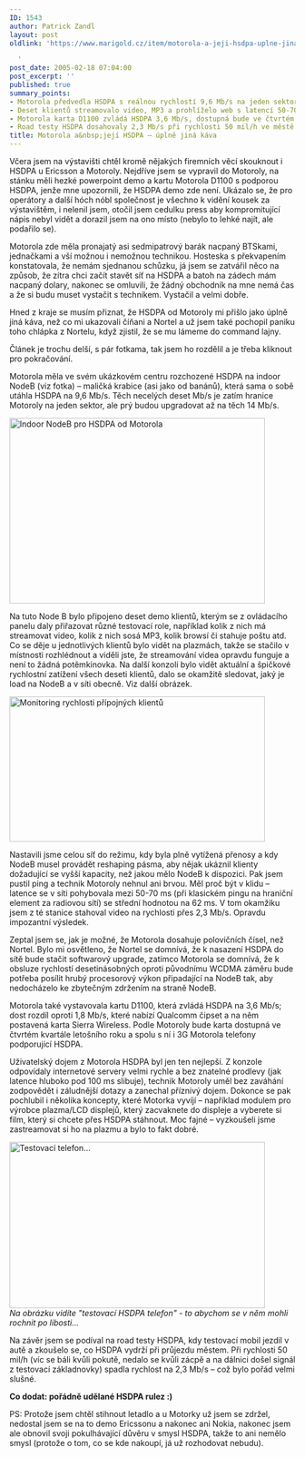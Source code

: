 ```yaml
---
ID: 1543
author: Patrick Zandl
layout: post
oldlink: 'https://www.marigold.cz/item/motorola-a-jeji-hsdpa-uplne-jina-kava

  '
post_date: 2005-02-18 07:04:00
post_excerpt: ''
published: true
summary_points:
- Motorola předvedla HSDPA s reálnou rychlostí 9,6 Mb/s na jeden sektor.
- Deset klientů streamovalo video, MP3 a prohlíželo web s latencí 50-70 ms.
- Motorola karta D1100 zvládá HSDPA 3,6 Mb/s, dostupná bude ve čtvrtém kvartále.
- Road testy HSDPA dosahovaly 2,3 Mb/s při rychlosti 50 mil/h ve městě.
title: Motorola a&nbsp;její HSDPA – úplně jiná káva
---
```


<p>Včera jsem na výstavišti chtěl kromě nějakých firemních věcí skouknout i HSDPA u Ericsson a Motoroly. Nejdříve jsem se vypravil do Motoroly, na stánku měli hezké powerpoint demo a kartu Motorola D1100 s podporou HSDPA, jenže mne upozornili, že HSDPA demo zde není. Ukázalo se, že pro operátory a další hóch nóbl společnost je všechno k vidění kousek za výstavištěm, i nelenil jsem, otočil jsem cedulku press aby kompromitující nápis nebyl vidět a dorazil jsem na ono místo  (nebylo to lehké najít, ale podařilo se).</p>

<p>Motorola zde měla pronajatý asi sedmipatrový barák nacpaný BTSkami, jednačkami a vší možnou i nemožnou technikou. Hosteska s překvapením konstatovala, že nemám sjednanou schůzku, já jsem se zatvářil něco na způsob, že zítra chci začít stavět síť na HSDPA a batoh na zádech mám nacpaný dolary, nakonec se omluvili, že žádný obchodník na mne nemá čas a že si budu muset vystačit s technikem. Vystačil a velmi dobře. </p>

<p>Hned z kraje se musím přiznat, že HSDPA od Motoroly mi přišlo jako úplně jiná káva, než co mi ukazovali číňani a Nortel a už jsem také pochopil paniku toho chlápka z Nortelu, když zjistil, že se mu lámeme do command lajny.</p>

<p>Článek je trochu delší, s pár fotkama, tak jsem ho rozdělil a je třeba kliknout pro pokračování.
</p>

<!--more--><p>Motorola měla ve svém ukázkovém centru rozchozené HSDPA na indoor NodeB (viz fotka) – maličká krabice (asi jako od banánů), která sama o sobě utáhla HSDPA na 9,6 Mb/s. Těch necelých deset Mb/s je zatím hranice Motoroly na jeden sektor, ale prý budou upgradovat až na těch 14 Mb/s. </p>

<p><img src="/wp-content/uploads/20050218-P1000407.jpg" alt="Indoor NodeB pro HSDPA od Motorola" width="450" height="327" /></p>

<p>Na tuto Node B bylo připojeno deset demo klientů, kterým se z ovládacího panelu daly přiřazovat různé testovací role, například kolik z nich má streamovat video, kolik z nich sosá MP3, kolik browsí či stahuje poštu atd. Co se děje u jednotlivých klientů bylo vidět na plazmách, takže se stačilo v místnosti rozhlédnout a viděli jste, že streamování videa opravdu funguje a není to žádná potěmkinovka. Na další konzoli bylo vidět aktuální a špičkové rychlostní zatížení všech deseti klientů, dalo se okamžitě sledovat, jaký je load na NodeB a v síti obecně. Viz další obrázek.</p>

<p><img src="/wp-content/uploads/20050218-P1000403.jpg" alt="Monitoring rychlosti přípojných klientů" width="450" height="256" /></p>

<p>Nastavili jsme celou síť do režimu, kdy byla plně vytížená přenosy a kdy NodeB musel provádět reshaping pásma, aby nějak ukáznil klienty dožadující se vyšší kapacity, než jakou mělo NodeB k dispozici. Pak jsem pustil ping  a technik Motoroly nehnul ani brvou. Měl proč být v klidu – latence se v síti pohybovala mezi 50-70 ms (při klasickém pingu na hraniční element za radiovou sítí) se střední hodnotou na 62 ms. V tom okamžiku jsem z té stanice stahoval video na rychlosti přes 2,3 Mb/s. Opravdu impozantní výsledek. </p>

<p>Zeptal jsem se, jak je možné,  že Motorola dosahuje polovičních čísel, než Nortel. Bylo mi osvětleno, že Nortel se domnívá, že k nasazení HSDPA do sítě bude stačit softwarový upgrade, zatímco Motorola se domnívá, že k obsluze rychlostí desetinásobných oproti původnímu WCDMA záměru bude potřeba posílit hrubý procesorový výkon připadající na NodeB tak, aby nedocházelo ke zbytečným zdržením na straně NodeB. </p>

<p>Motorola také vystavovala kartu D1100, která zvládá HSDPA na 3,6 Mb/s; dost rozdíl oproti 1,8 Mb/s, které nabízí Qualcomm čipset a na něm postavená karta Sierra Wireless. Podle Motoroly bude karta dostupná ve čtvrtém kvartále letošního roku a spolu s ní i 3G Motorola telefony podporující HSDPA. </p>

<p>Uživatelský dojem z Motorola HSDPA byl jen ten nejlepší. Z konzole odpovídaly internetové servery velmi rychle a bez znatelné prodlevy (jak latence hluboko pod 100 ms slibuje), technik Motoroly uměl bez zaváhání zodpovědět i záludnější dotazy a zanechal příznivý dojem. Dokonce se pak pochlubil i několika koncepty, které Motorka vyvíjí – například modulem pro výrobce plazma/LCD displejů, který zacvaknete do displeje a vyberete si film, který si chcete přes HSDPA stáhnout. Moc fajné – vyzkoušeli jsme zastreamovat si ho na plazmu a bylo to fakt dobré. </p>

<p><img src="/wp-content/uploads/20050218-P1000404.jpg" alt="Testovací telefon..." width="450" height="293" /><br/>
<i>Na obrázku vidíte "testovací HSDPA telefon" - to abychom se v něm mohli rochnit po libosti...</i></p>

<p>Na závěr jsem se podíval na road testy HSDPA, kdy testovací mobil jezdil v autě a zkoušelo se, co HSDPA vydrží při průjezdu městem. Při rychlosti 50 mil/h (víc se báli kvůli pokutě, nedalo se kvůli zácpě a na dálnici došel signál z testovací základnovky) spadla rychlost na 2,3 Mb/s – což bylo pořád velmi slušné. </p>

<p><b>Co dodat: pořádně udělané HSDPA rulez :)</b></p>

<p>PS: Protože jsem chtěl stihnout letadlo a u Motorky už jsem se zdržel, nedostal jsem se na to demo Ericssonu a nakonec ani Nokia, nakonec jsem ale obnovil svoji pokulhávající důvěru v smysl HSDPA, takže to ani nemělo smysl (protože o tom, co se kde nakoupí, já už rozhodovat nebudu).
</p>